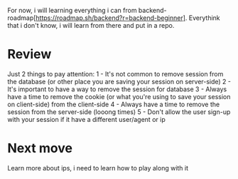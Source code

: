 For now, i will learning everything i can from backend-roadmap[https://roadmap.sh/backend?r=backend-beginner]. Everythink that i don't know, i will learn from there and put in a repo.


# Review
Just 2 things to pay attention:
1 - It's not common to remove session from the database (or other place you are saving your session on server-side)
2 - It's important to have a way to remove the session for database
3 - Always have a time to remove the cookie (or what you're using to save your session on client-side) from the client-side
4 - Always have a time to remove the session from the server-side (looong times)
5 - Don't allow the user sign-up with your session if it have a different user/agent or ip


# Next move 
Learn more about ips, i need to learn how to play along with it

